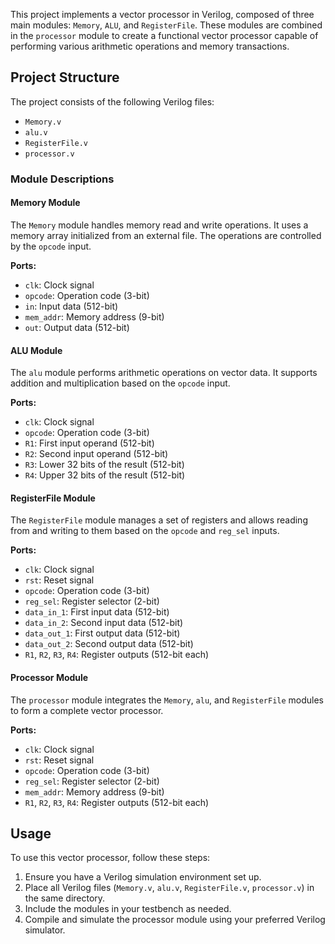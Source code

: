 This project implements a vector processor in Verilog, composed of three main modules: `Memory`, `ALU`, and `RegisterFile`. These modules are combined in the `processor` module to create a functional vector processor capable of performing various arithmetic operations and memory transactions.

## Project Structure

The project consists of the following Verilog files:

- `Memory.v`
- `alu.v`
- `RegisterFile.v`
- `processor.v`

### Module Descriptions

#### Memory Module

The `Memory` module handles memory read and write operations. It uses a memory array initialized from an external file. The operations are controlled by the `opcode` input.

**Ports:**
- `clk`: Clock signal
- `opcode`: Operation code (3-bit)
- `in`: Input data (512-bit)
- `mem_addr`: Memory address (9-bit)
- `out`: Output data (512-bit)

#### ALU Module

The `alu` module performs arithmetic operations on vector data. It supports addition and multiplication based on the `opcode` input.

**Ports:**
- `clk`: Clock signal
- `opcode`: Operation code (3-bit)
- `R1`: First input operand (512-bit)
- `R2`: Second input operand (512-bit)
- `R3`: Lower 32 bits of the result (512-bit)
- `R4`: Upper 32 bits of the result (512-bit)

#### RegisterFile Module

The `RegisterFile` module manages a set of registers and allows reading from and writing to them based on the `opcode` and `reg_sel` inputs.

**Ports:**
- `clk`: Clock signal
- `rst`: Reset signal
- `opcode`: Operation code (3-bit)
- `reg_sel`: Register selector (2-bit)
- `data_in_1`: First input data (512-bit)
- `data_in_2`: Second input data (512-bit)
- `data_out_1`: First output data (512-bit)
- `data_out_2`: Second output data (512-bit)
- `R1`, `R2`, `R3`, `R4`: Register outputs (512-bit each)

#### Processor Module

The `processor` module integrates the `Memory`, `alu`, and `RegisterFile` modules to form a complete vector processor.

**Ports:**
- `clk`: Clock signal
- `rst`: Reset signal
- `opcode`: Operation code (3-bit)
- `reg_sel`: Register selector (2-bit)
- `mem_addr`: Memory address (9-bit)
- `R1`, `R2`, `R3`, `R4`: Register outputs (512-bit each)

## Usage

To use this vector processor, follow these steps:

1. Ensure you have a Verilog simulation environment set up.
2. Place all Verilog files (`Memory.v`, `alu.v`, `RegisterFile.v`, `processor.v`) in the same directory.
3. Include the modules in your testbench as needed.
4. Compile and simulate the processor module using your preferred Verilog simulator.
